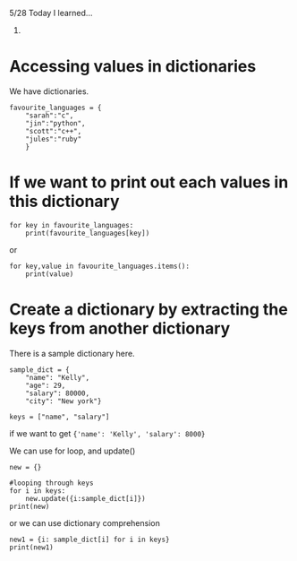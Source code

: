 5/28 Today I learned...

1.

# Accessing values in dictionaries

We have dictionaries.
```
favourite_languages = {
    "sarah":"c",
    "jin":"python",
    "scott":"c++",
    "jules":"ruby"
    } 
```

# If we want to print out each values in this dictionary

```
for key in favourite_languages:
    print(favourite_languages[key])
```
or
```
for key,value in favourite_languages.items():
    print(value)
```

# Create a dictionary by extracting the keys from another dictionary
There is a sample dictionary here.
```
sample_dict = {
    "name": "Kelly",
    "age": 29,
    "salary": 80000,
    "city": "New york"}
```
```
keys = ["name", "salary"]
```
if we want to get ```{'name': 'Kelly', 'salary': 8000}```

We can use for loop, and update()
```
new = {}

#looping through keys
for i in keys:
    new.update({i:sample_dict[i]})
print(new)
```

or we can use dictionary comprehension
```
new1 = {i: sample_dict[i] for i in keys}
print(new1)
```
